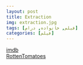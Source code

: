 ```yaml
---
layout: post
title: Extraction
img: extraction.jpg
tags: [فیلم, خانواده, درام]
categories: [فیلم]
---
```


[imdb](https://www.imdb.com/title/tt8936646/reference/)  
[RottenTomatoes](https://www.rottentomatoes.com/m/extraction_2020)
